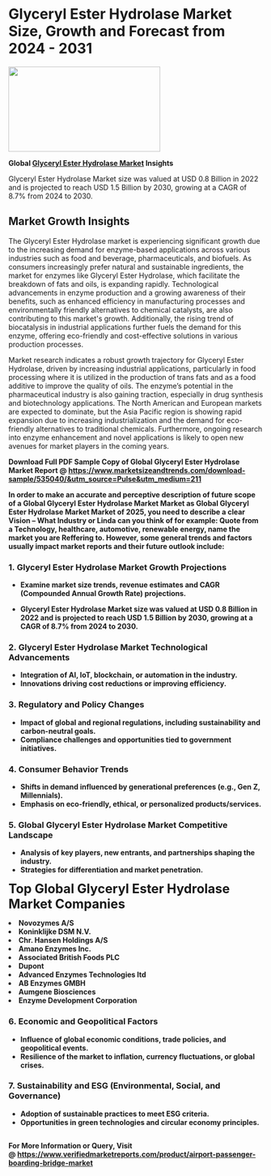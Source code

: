 <H1>Glyceryl Ester Hydrolase Market Size, Growth and Forecast from 2024 - 2031</H1><img class="aligncenter size-medium wp-image-584254" src="https://thirdeyenews.in/wp-content/uploads/2024/09/Global-Market-Research-300x168.jpeg" alt="" width="300" height="168" /><p><strong>Global&nbsp;<a href="https://www.marketsizeandtrends.com/download-sample/535040/&amp;utm_source=Pulse&amp;utm_medium=211">Glyceryl Ester Hydrolase Market</a> Insights</strong></p><p>Glyceryl Ester Hydrolase Market size was valued at USD 0.8 Billion in 2022 and is projected to reach USD 1.5 Billion by 2030, growing at a CAGR of 8.7% from 2024 to 2030.</p><p><h2>Market Growth Insights</h2> <p>The Glyceryl Ester Hydrolase market is experiencing significant growth due to the increasing demand for enzyme-based applications across various industries such as food and beverage, pharmaceuticals, and biofuels. As consumers increasingly prefer natural and sustainable ingredients, the market for enzymes like Glyceryl Ester Hydrolase, which facilitate the breakdown of fats and oils, is expanding rapidly. Technological advancements in enzyme production and a growing awareness of their benefits, such as enhanced efficiency in manufacturing processes and environmentally friendly alternatives to chemical catalysts, are also contributing to this market's growth. Additionally, the rising trend of biocatalysis in industrial applications further fuels the demand for this enzyme, offering eco-friendly and cost-effective solutions in various production processes.</p> <p><strong></strong></p> <p>Market research indicates a robust growth trajectory for Glyceryl Ester Hydrolase, driven by increasing industrial applications, particularly in food processing where it is utilized in the production of trans fats and as a food additive to improve the quality of oils. The enzyme’s potential in the pharmaceutical industry is also gaining traction, especially in drug synthesis and biotechnology applications. The North American and European markets are expected to dominate, but the Asia Pacific region is showing rapid expansion due to increasing industrialization and the demand for eco-friendly alternatives to traditional chemicals. Furthermore, ongoing research into enzyme enhancement and novel applications is likely to open new avenues for market players in the coming years.</p> <p><strong></p><p><span class=""><strong>Download Full PDF Sample Copy of Global Glyceryl Ester Hydrolase Market Report</strong> @ <a href="https://www.marketsizeandtrends.com/download-sample/535040/&amp;utm_source=Pulse&amp;utm_medium=211" target="_blank">https://www.marketsizeandtrends.com/download-sample/535040/&amp;utm_source=Pulse&amp;utm_medium=211</a></span></p><p>In order to make an accurate and perceptive description of future scope of a Global&nbsp;Glyceryl Ester Hydrolase Market Market as Global&nbsp;Glyceryl Ester Hydrolase Market Market of 2025, you need to describe a clear Vision &ndash; What Industry or Linda can you think of for example: Quote from a Technology, healthcare, automotive, renewable energy, name the market you are Reffering to. However, some general trends and factors usually impact market reports and their future outlook include:</p><h3>1.&nbsp;<strong>Glyceryl Ester Hydrolase Market Growth Projections</strong></h3><ul><li>Examine market size trends, revenue estimates and CAGR (Compounded Annual Growth Rate) projections.</li><li><p>Glyceryl Ester Hydrolase Market size was valued at USD 0.8 Billion in 2022 and is projected to reach USD 1.5 Billion by 2030, growing at a CAGR of 8.7% from 2024 to 2030.</p></li></ul><h3>2.&nbsp;<strong>Glyceryl Ester Hydrolase Market Technological Advancements</strong></h3><ul><li>Integration of AI, IoT, blockchain, or automation in the industry.</li><li>Innovations driving cost reductions or improving efficiency.</li></ul><h3>3.&nbsp;<strong>Regulatory and Policy Changes</strong></h3><ul><li>Impact of global and regional regulations, including sustainability and carbon-neutral goals.</li><li>Compliance challenges and opportunities tied to government initiatives.</li></ul><h3>4.&nbsp;<strong>Consumer Behavior Trends</strong></h3><ul><li>Shifts in demand influenced by generational preferences (e.g., Gen Z, Millennials).</li><li>Emphasis on eco-friendly, ethical, or personalized products/services.</li></ul><h3>5.&nbsp;<strong>Global Glyceryl Ester Hydrolase Market Competitive Landscape</strong></h3><ul><li>Analysis of key players, new entrants, and partnerships shaping the industry.</li><li>Strategies for differentiation and market penetration.</li></ul><p data-pm-slice="1 1 []"><span style="color: inherit; font-family: inherit; font-size: 25px;">Top Global Glyceryl Ester Hydrolase Market Companies</span></p><div class="" data-test-id=""><p><li>Novozymes A/S</li><li> Koninklijke DSM N.V.</li><li> Chr. Hansen Holdings A/S</li><li> Amano Enzymes Inc.</li><li> Associated British Foods PLC</li><li> Dupont</li><li> Advanced Enzymes Technologies ltd</li><li> AB Enzymes GMBH</li><li> Aumgene Biosciences</li><li> Enzyme Development Corporation</li></p></div><h3>6.&nbsp;<strong>Economic and Geopolitical Factors</strong></h3><ul><li>Influence of global economic conditions, trade policies, and geopolitical events.</li><li>Resilience of the market to inflation, currency fluctuations, or global crises.</li></ul><h3>7.&nbsp;<strong>Sustainability and ESG (Environmental, Social, and Governance)</strong></h3><ul><li>Adoption of sustainable practices to meet ESG criteria.</li><li>Opportunities in green technologies and circular economy principles.</li></ul><h2><strong style="font-size: 14px;">For More Information or Query, Visit @&nbsp;</strong><a style="background-color: #ffffff; font-size: 14px;" href="https://www.marketsizeandtrends.com/report/glyceryl-ester-hydrolase-market/" target="_blank">https://www.verifiedmarketreports.com/product/airport-passenger-boarding-bridge-market</a></h2>
